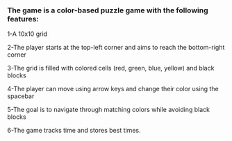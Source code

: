 ### The game is a color-based puzzle game with the following features:

1-A 10x10 grid

2-The player starts at the top-left corner and aims to reach the bottom-right corner

3-The grid is filled with colored cells (red, green, blue, yellow) and black blocks

4-The player can move using arrow keys and change their color using the spacebar

5-The goal is to navigate through matching colors while avoiding black blocks

6-The game tracks time and stores best times.